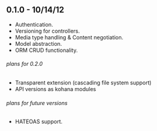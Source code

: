 ## 0.1.0 - 10/14/12
* Authentication.
* Versioning for controllers.
* Media type handling & Content negotiation.
* Model abstraction.
* ORM CRUD functionality.

###### plans for 0.2.0
  * Transparent extension (cascading file system support)
  * API versions as kohana modules

###### plans for future versions
  * HATEOAS support.
